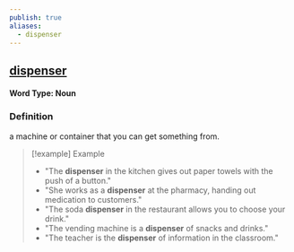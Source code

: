 ```yaml
---
publish: true
aliases:
  - dispenser
---
```


## [dispenser](https://dictionary.cambridge.org/dictionary/english/dispenser)
#### Word Type: Noun
### Definition
a machine or container that you can get something from.

> [!example] Example
> 
> - "The **dispenser** in the kitchen gives out paper towels with the push of a button."
> - "She works as a **dispenser** at the pharmacy, handing out medication to customers."
> - "The soda **dispenser** in the restaurant allows you to choose your drink."
> - "The vending machine is a **dispenser** of snacks and drinks."
> - "The teacher is the **dispenser** of information in the classroom."
